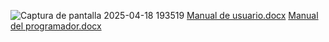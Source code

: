 ![Captura de pantalla 2025-04-18 193519](https://github.com/user-attachments/assets/fa7f2d43-b703-4881-ade3-78a4f1a366a2)
[Manual de usuario.docx](https://github.com/user-attachments/files/19817541/Manual.de.usuario.docx)
[Manual del programador.docx](https://github.com/user-attachments/files/19817540/Manual.del.programador.docx)


